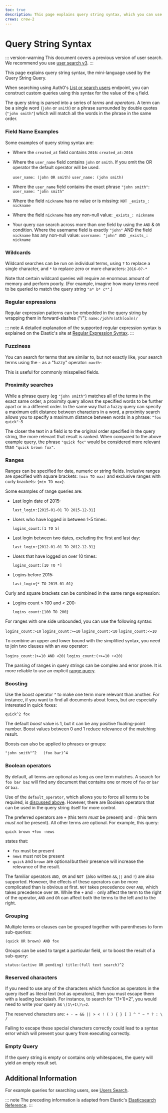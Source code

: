 ```yaml
---
toc: true
description: This page explains query string syntax, which you can use to construct custom queries when searching using Auth0's Management API.
crews: crew-2
---
```


# Query String Syntax

::: version-warning
This document covers a previous version of user search. We recommend you use <a href="/users/search/v3">user search v3</a>.
:::

This page explains query string syntax, the mini-language used by the Query String Query.

When searching using Auth0's [List or search users](/api/v2/#!/Users/get_users) endpoint, you can construct custom queries using this syntax for the value of the `q` field.

The query string is parsed into a series of *terms* and *operators*. A term can be a single word  (`john` or `smith`) or a phrase surrounded by double quotes (`"john smith"`) which will match all the words in the phrase in the same order.

### Field Name Examples

Some examples of query string syntax are:

* Where the `created_at` field contains `2016`: `created_at:2016`

* Where the `user_name` field contains `john` or `smith`. If you omit the OR operator the default operator will be used.

    `user_name: (john OR smith)`
    `user_name: (john smith)`

* Where the `user_name` field contains the exact phrase `"john smith"`: `user_name: "john smith"`

* Where the field `nickname` has no value or is missing: `NOT _exists_: nickname`

* Where the field `nickname` has any non-null value: `_exists_: nickname`

* Your query can search across more than one field by using the `AND` & `OR` condition. Where the username field is exactly `"john"` AND the field `nickname` has any non-null value: `username: "john" AND _exists_: nickname`

### Wildcards

Wildcard searches can be run on individual terms, using `?` to replace a single character, and `*` to replace zero or more characters: `2016-0?-*`

Note that certain wildcard queries will require an enormous amount of memory and perform poorly. (For example, imagine how many terms need to be queried to match the query string `"a* b* c*"`.)

### Regular expressions

Regular expression patterns can be embedded in the query string by wrapping them in forward-slashes ("/"): `name:/joh?n(ath[oa]n)/`

::: note
A detailed explanation of the supported regular expression syntax is explained on the Elastic's site at [Regular Expression Syntax](https://www.elastic.co/guide/en/elasticsearch/reference/current/query-dsl-regexp-query.html#regexp-syntax).
:::

### Fuzziness

You can search for terms that are similar to, but not exactly like, your search terms using the `~` as a "fuzzy" operator: `oauth~`

This is useful for commonly misspelled fields.

### Proximity searches

While a phrase query (eg `"john smith"`) matches all of the terms in  the exact same order, a proximity query allows the specified words to be further apart or in a different order. In the same way that a fuzzy query can specify a maximum edit distance between characters in a word, a proximity search allows you to specify a maximum distance between words in a phrase: `"fox quick"~5`

The closer the text in a field is to the original order specified in the query string, the more relevant that result is ranked. When compared to the above example query, the phrase `"quick fox"` would be considered more relevant than `"quick brown fox"`.

### Ranges

Ranges can be specified for date, numeric or string fields. Inclusive ranges are specified with square brackets: `[min TO max]` and exclusive ranges with curly brackets: `{min TO max}`.

Some examples of range queries are:

* Last login date of 2015:

    `last_login:[2015-01-01 TO 2015-12-31]`

* Users who have logged in between 1-5 times:

    `logins_count:[1 TO 5]`

* Last login between two dates, excluding the first and last day:

    `last_login:{2012-01-01 TO 2012-12-31}`

* Users that have logged on over 10 times:

    `logins_count:[10 TO *]`

* Logins before 2015:

    `last_login{* TO 2015-01-01}`

Curly and square brackets can be combined in the same range expression:

* Logins count > 100 and < 200:

    `logins_count:[100 TO 200}`

For ranges with one side unbounded, you can use the following syntax:

`logins_count:>10`
`logins_count:>=10`
`logins_count:<10`
`logins_count:<=10`

To combine an upper and lower bound with the simplified syntax, you need to join two clauses with an `AND` operator:

`logins_count:(>=10 AND <20)`
`logins_count:(+>=10 +<20)`

The parsing of ranges in query strings can be complex and error prone. It is more reliable to use an explicit [range query](https://www.elastic.co/guide/en/elasticsearch/reference/current/query-dsl-range-query.html).

### Boosting

Use the boost operator ^ to make one term more relevant than another. For instance, if you want to find all documents about foxes, but are especially interested in quick foxes:

`quick^2 fox`

The default *boost* value is 1, but it can be any positive floating-point number. Boost values between 0 and 1 reduce relevance of the matching result.

Boosts can also be applied to phrases or groups:

`"john smith"^2   (foo bar)^4`

### Boolean operators

By default, all terms are optional as long as one term matches. A search for `foo bar baz` will find any document that contains one or more of `foo` or `bar` or `baz`.

Use of the `default_operator`, which allows you to force all terms to be required, is [discussed above](#field-name-examples). However, there are Boolean operators that can be used in the query string itself for more control.

The preferred operators are `+` (this term *must* be present) and `-` (this term *must not* be present). All other terms are optional. For example, this query:

`quick brown +fox -news`

states that:

* `fox` must be present
* `news` must not be present
* `quick` and `brown` are optional but their presence will increase the relevance of the result.

The familiar operators `AND`,` OR` and `NOT `(also written `&&`,`||` and `!`) are also supported. However, the effects of these operators can be more complicated than is obvious at first. `NOT` takes precedence over `AND`, which takes precedence over `OR`. While the `+` and `-` only affect the term to the right of the operator, `AND` and `OR` can affect both the terms to the left and to the right.

### Grouping

Multiple terms or clauses can be grouped together with parentheses to form sub-queries:

`(quick OR brown) AND fox`

Groups can be used to target a particular field, or to boost the result of a sub-query:

`status:(active OR pending) title:(full text search)^2`

### Reserved characters

If you need to use any of the characters which function as operators in the query itself as literal text (not as operators), then you must escape them with a leading backslash. For instance, to search for "(1+1)=2", you would need to write your query as `\(1\+1\)\=2`.

The reserved characters are: `+ - = && || > < ! ( ) { } [ ] ^ " ~ * ? : \ /`

Failing to escape these special characters correctly could lead to a syntax error which will prevent your query from executing correctly.

### Empty Query

If the query string is empty or contains only whitespaces, the query will yield an empty result set.

## Additional Information

For example queries for searching users, see [Users Search](/api/v2/user-search).

::: note
The preceding information is adapted from Elastic's [Elasticsearch Reference](http://elastic.co).
:::
